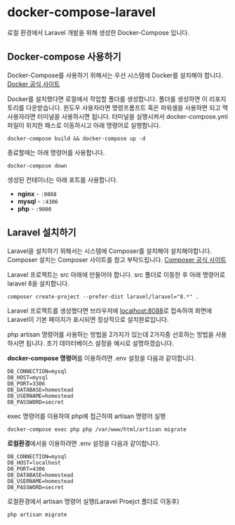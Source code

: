 # docker-compose-laravel
로컬 환경에서 Laravel 개발을 위해 생성한 Docker-Compose 입니다.

## Docker-compose 사용하기
Docker-Compose를 사용하기 위해서는 우선 시스템에 Docker를 설치해야 합니다. [Docker 공식 사이트](https://docs.docker.com/docker-for-mac/install/)

Docker를 설치했다면 로컬에서 작업할 폴더를 생성합니다. 폴더를 생성하면 이 리포지토리를 다운받습니다. 윈도우 사용자라면 명령프롬프트 혹은 파워셸을 사용하면 되고 맥 사용자라면 터미널을 사용하시면 됩니다. 터미널을 실행시켜서 docker-compose.yml 파일이 위치한 패스로 이동하시고 아래 명령어로 실행합니다.
```
docker-compose build && docker-compose up -d
```

종료할때는 아래 명령어를 사용합니다.
```
docker-compose down
```

생성된 컨테이너는 아래 포트를 사용합니다.
- **nginx** - `:8088`
- **mysql** - `:4306`
- **php** - `:9000`

## Laravel 설치하기
Laravel을 설치하기 위해서는 시스템에 Composer를 설치해야 설치해야합니다.
Composer 설치는 Composer 사이트를 참고 부탁드립니다. [Composer 공식 사이트](https://getcomposer.org/)

Laravel 프로젝트는 src 아래에 만들어야 합니다. src 폴더로 이동한 후 아래 명령어로 laravel 8을 설치합니다.
```
composer create-project --prefer-dist laravel/laravel="8.*" .
```

Laravel 프로젝트를 생성했다면 브라우저에 [localhost:8088](http://localhost:8088)로 접속하여 화면에 Laravel이 기본 페이지가 표시되면 정상적으로 설치완료입니다.

php artisan 명령어를 사용하는 방법을 2가지가 있는데 2가지중 선호하는 방법을 사용하시면 됩니다.
초기 데이터베이스 설정을 예시로 설명하겠습니다.

**docker-compose 명령어**를 이용하려면 .env 설정을 다음과 같이합니다.
```
DB_CONNECTION=mysql
DB_HOST=mysql
DB_PORT=3306
DB_DATABASE=homestead
DB_USERNAME=homestead
DB_PASSWORD=secret
```

exec 명령어를 이용하여 php에 접근하여 artisan 명령어 실행
```
docker-compose exec php php /var/www/html/artisan migrate
```

**로컬환경**에서을 이용하려면 .env 설정을 다음과 같이합니다.
```
DB_CONNECTION=mysql
DB_HOST=localhost
DB_PORT=4306
DB_DATABASE=homestead
DB_USERNAME=homestead
DB_PASSWORD=secret
```

로컬환경에서 artisan 명령어 실행(Laravel Proejct 폴더로 이동후)
```
php artisan migrate
```